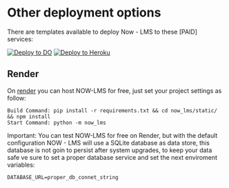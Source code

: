 # Other deployment options

There are templates available to deploy Now - LMS to these [PAID] services:

[![Deploy to DO](https://img.shields.io/badge/DO-Deploy%20to%20DO-blue "Deploy as Digital Ocean App")](https://cloud.digitalocean.com/apps/new?repo=https://github.com/bmosoluciones/now-lms/tree/main)
[![Deploy to Heroku](https://img.shields.io/badge/Heroku-Deploy%20to%20Heroku-blueviolet "Deploy to Heroku")](https://heroku.com/deploy?template=https://github.com/bmosoluciones/now-lms/tree/heroku)

## Render

On [render](https://render.com/) you can host NOW-LMS for free, just set your project settings as follow:

```
Build Command: pip install -r requirements.txt && cd now_lms/static/ && npm install
Start Command: python -m now_lms
```

Important: You can test NOW-LMS for free on Render, but with the default configuration NOW - LMS will use a SQLite database as data store, this database is not goin to persist after system upgrades, to keep your data safe ve sure to set a proper database service and set the next enviroment variables:

```
DATABASE_URL=proper_db_connet_string
```
